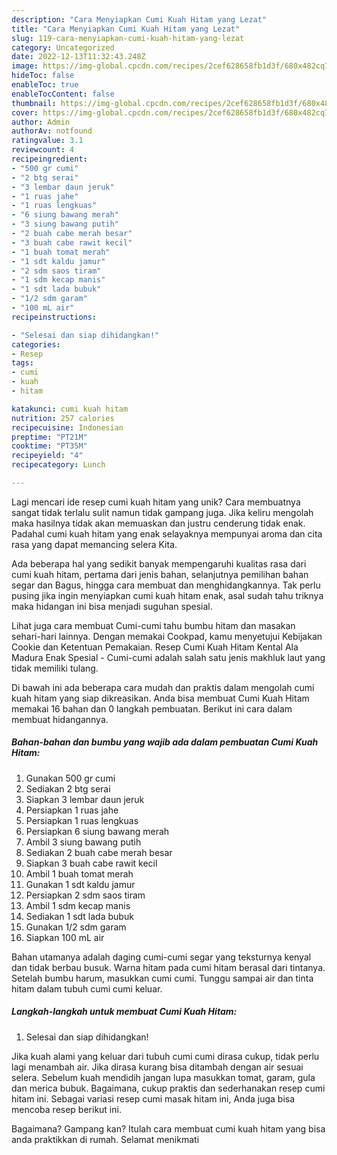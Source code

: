 ```yaml
---
description: "Cara Menyiapkan Cumi Kuah Hitam yang Lezat"
title: "Cara Menyiapkan Cumi Kuah Hitam yang Lezat"
slug: 119-cara-menyiapkan-cumi-kuah-hitam-yang-lezat
category: Uncategorized
date: 2022-12-13T11:32:43.248Z
image: https://img-global.cpcdn.com/recipes/2cef628658fb1d3f/680x482cq70/cumi-kuah-hitam-foto-resep-utama.jpg
hideToc: false
enableToc: true
enableTocContent: false
thumbnail: https://img-global.cpcdn.com/recipes/2cef628658fb1d3f/680x482cq70/cumi-kuah-hitam-foto-resep-utama.jpg
cover: https://img-global.cpcdn.com/recipes/2cef628658fb1d3f/680x482cq70/cumi-kuah-hitam-foto-resep-utama.jpg
author: Admin
authorAv: notfound
ratingvalue: 3.1
reviewcount: 4
recipeingredient:
- "500 gr cumi"
- "2 btg serai"
- "3 lembar daun jeruk"
- "1 ruas jahe"
- "1 ruas lengkuas"
- "6 siung bawang merah"
- "3 siung bawang putih"
- "2 buah cabe merah besar"
- "3 buah cabe rawit kecil"
- "1 buah tomat merah"
- "1 sdt kaldu jamur"
- "2 sdm saos tiram"
- "1 sdm kecap manis"
- "1 sdt lada bubuk"
- "1/2 sdm garam"
- "100 mL air"
recipeinstructions:

- "Selesai dan siap dihidangkan!"
categories:
- Resep
tags:
- cumi
- kuah
- hitam

katakunci: cumi kuah hitam 
nutrition: 257 calories
recipecuisine: Indonesian
preptime: "PT21M"
cooktime: "PT35M"
recipeyield: "4"
recipecategory: Lunch

---
```





Lagi mencari ide resep cumi kuah hitam yang unik? Cara membuatnya sangat tidak terlalu sulit namun tidak gampang juga. Jika keliru mengolah maka hasilnya tidak akan memuaskan dan justru cenderung tidak enak. Padahal cumi kuah hitam yang enak selayaknya mempunyai aroma dan cita rasa yang dapat memancing selera Kita.





Ada beberapa hal yang sedikit banyak mempengaruhi kualitas rasa dari cumi kuah hitam, pertama dari jenis bahan, selanjutnya pemilihan bahan segar dan Bagus, hingga cara membuat dan menghidangkannya. Tak perlu pusing jika ingin menyiapkan cumi kuah hitam enak,      asal sudah tahu triknya maka hidangan ini bisa menjadi suguhan spesial.














Lihat juga cara membuat Cumi-cumi tahu bumbu hitam dan masakan sehari-hari lainnya. Dengan memakai Cookpad, kamu menyetujui Kebijakan Cookie dan Ketentuan Pemakaian. Resep Cumi Kuah Hitam Kental Ala Madura Enak Spesial - Cumi-cumi adalah salah satu jenis makhluk laut yang tidak memiliki tulang.






Di bawah ini ada beberapa cara mudah dan praktis dalam mengolah cumi kuah hitam yang siap dikreasikan. Anda bisa membuat Cumi Kuah Hitam memakai 16 bahan dan 0 langkah pembuatan. Berikut ini cara dalam membuat hidangannya.

<!--inarticleads1-->

##### Bahan-bahan dan bumbu yang wajib ada dalam pembuatan Cumi Kuah Hitam:

1. Gunakan 500 gr cumi
1. Sediakan 2 btg serai
1. Siapkan 3 lembar daun jeruk
1. Persiapkan 1 ruas jahe
1. Persiapkan 1 ruas lengkuas
1. Persiapkan 6 siung bawang merah
1. Ambil 3 siung bawang putih
1. Sediakan 2 buah cabe merah besar
1. Siapkan 3 buah cabe rawit kecil
1. Ambil 1 buah tomat merah
1. Gunakan 1 sdt kaldu jamur
1. Persiapkan 2 sdm saos tiram
1. Ambil 1 sdm kecap manis
1. Sediakan 1 sdt lada bubuk
1. Gunakan 1/2 sdm garam
1. Siapkan 100 mL air


Bahan utamanya adalah daging cumi-cumi segar yang teksturnya kenyal dan tidak berbau busuk. Warna hitam pada cumi hitam berasal dari tintanya. Setelah bumbu harum, masukkan cumi cumi. Tunggu sampai air dan tinta hitam dalam tubuh cumi cumi keluar. 

<!--inarticleads2-->

##### Langkah-langkah untuk membuat Cumi Kuah Hitam:


1. Selesai dan siap dihidangkan!

Jika kuah alami yang keluar dari tubuh cumi cumi dirasa cukup, tidak perlu lagi menambah air. Jika dirasa kurang bisa ditambah dengan air sesuai selera. Sebelum kuah mendidih jangan lupa masukkan tomat, garam, gula dan merica bubuk. Bagaimana, cukup praktis dan sederhanakan resep cumi hitam ini. Sebagai variasi resep cumi masak hitam ini, Anda juga bisa mencoba resep berikut ini. 

Bagaimana? Gampang kan? Itulah cara membuat cumi kuah hitam yang bisa anda praktikkan di rumah. Selamat menikmati
